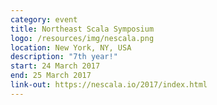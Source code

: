 ```yaml
---
category: event
title: Northeast Scala Symposium
logo: /resources/img/nescala.png
location: New York, NY, USA
description: "7th year!"
start: 24 March 2017
end: 25 March 2017
link-out: https://nescala.io/2017/index.html
---
```

